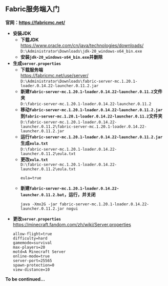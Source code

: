 ## Fabric服务端入门
**官网：https://fabricmc.net/**
* **安装JDK**
  * **下载JDK**  
https://www.oracle.com/cn/java/technologies/downloads/  
`D:\Administrator\Downloads\jdk-20_windows-x64_bin.exe`
  * **安装`jdk-20_windows-x64_bin.exe`并删除**
* **生成`server.properties`**
  * **下载服务端**  
https://fabricmc.net/use/server/  
`D:\Administrator\Downloads\fabric-server-mc.1.20.1-loader.0.14.22-launcher.0.11.2.jar`
  * **新建`fabric-server-mc.1.20.1-loader.0.14.22-launcher.0.11.2`文件夹**  
`D:\fabric-server-mc.1.20.1-loader.0.14.22-launcher.0.11.2`
  * **移动`fabric-server-mc.1.20.1-loader.0.14.22-launcher.0.11.2.jar`到`fabric-server-mc.1.20.1-loader.0.14.22-launcher.0.11.2`文件夹**  
`D:\fabric-server-mc.1.20.1-loader.0.14.22-launcher.0.11.2\fabric-server-mc.1.20.1-loader.0.14.22-launcher.0.11.2.jar`
  * **运行`fabric-server-mc.1.20.1-loader.0.14.22-launcher.0.11.2.jar`生成`eula.txt`**  
`D:\fabric-server-mc.1.20.1-loader.0.14.22-launcher.0.11.2\eula.txt`
  * **更改`eula.txt`**  
`D:\fabric-server-mc.1.20.1-loader.0.14.22-launcher.0.11.2\eula.txt`
    ```
    eula=true
    ```
  * **新建`fabric-server-mc.1.20.1-loader.0.14.22-launcher.0.11.2.bat`，运行，并关闭**
    ```
    java -Xmx2G -jar fabric-server-mc.1.20.1-loader.0.14.22-launcher.0.11.2.jar nogui
    ```
* **更改`server.properties`**  
https://minecraft.fandom.com/zh/wiki/Server.properties
  ```
  allow-flight=true
  difficulty=hard
  gamemode=survival
  max-players=20
  motd=A Minecraft Server
  online-mode=true
  server-port=25565
  spawn-protection=0
  view-distance=10
  ```

**To be continued...**